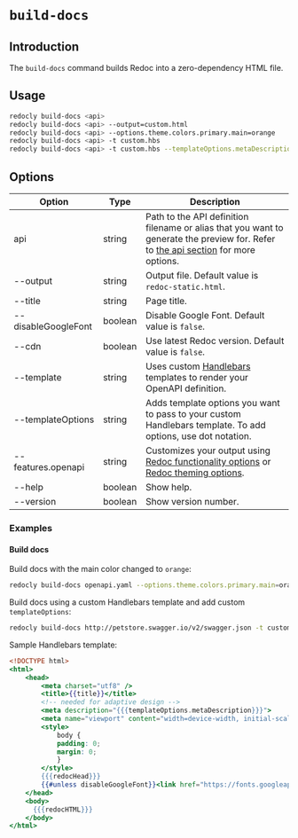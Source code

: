 # `build-docs`

## Introduction

The `build-docs` command builds Redoc into a zero-dependency HTML file.

## Usage

```bash
redocly build-docs <api>
redocly build-docs <api> --output=custom.html
redocly build-docs <api> --options.theme.colors.primary.main=orange
redocly build-docs <api> -t custom.hbs
redocly build-docs <api> -t custom.hbs --templateOptions.metaDescription "Page meta description"
```


## Options

Option | Type | Description
-- | -- | --
api | string | Path to the API definition filename or alias that you want to generate the preview for. Refer to [the api section](#api) for more options.
--output | string | Output file. Default value is `redoc-static.html`.
--title | string | Page title.
--disableGoogleFont | boolean | Disable Google Font. Default value is `false`.
--cdn | boolean | Use latest Redoc version. Default value is `false`.
--template | string | Uses custom [Handlebars](https://handlebarsjs.com/) templates to render your OpenAPI definition.
--templateOptions | string | Adds template options you want to pass to your custom Handlebars template. To add options, use dot notation.
--features.openapi | string | Customizes your output using [Redoc functionality options](https://redocly.com/docs/api-reference-docs/configuration/functionality) or [Redoc theming options](https://redocly.com/docs/api-reference-docs/configuration/theming).
--help | boolean | Show help.
--version | boolean | Show version number.

### Examples

#### Build docs

Build docs with the main color changed to `orange`:

```bash
redocly build-docs openapi.yaml --options.theme.colors.primary.main=orange
```

Build docs using a custom Handlebars template and add custom `templateOptions`:

```bash
redocly build-docs http://petstore.swagger.io/v2/swagger.json -t custom.hbs --templateOptions.metaDescription "Page meta description"
```

Sample Handlebars template:

```handlebars
<!DOCTYPE html>
<html>
    <head>
        <meta charset="utf8" />
        <title>{{title}}</title>
        <!-- needed for adaptive design -->
        <meta description="{{{templateOptions.metaDescription}}}">
        <meta name="viewport" content="width=device-width, initial-scale=1">
        <style>
            body {
            padding: 0;
            margin: 0;
            }
        </style>
        {{{redocHead}}}
        {{#unless disableGoogleFont}}<link href="https://fonts.googleapis.com/css?family=Montserrat:300,400,700|Roboto:300,400,700" rel="stylesheet">{{/unless}}
    </head>
    <body>
      {{{redocHTML}}}
    </body>
</html>
```